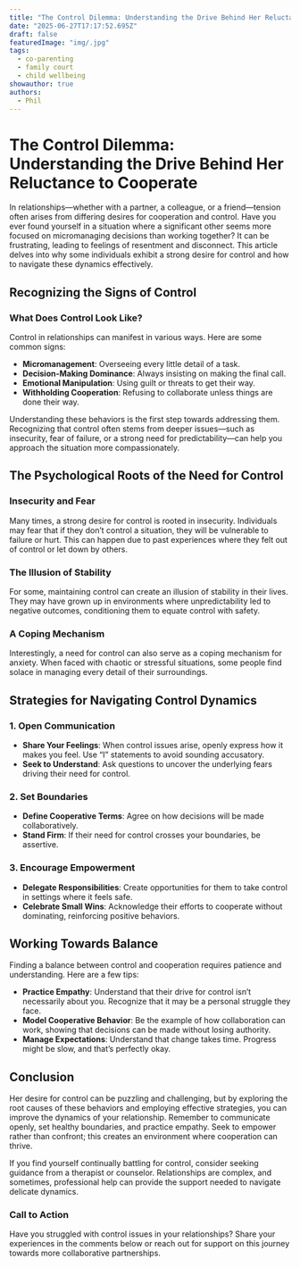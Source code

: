 ```yaml
---
title: "The Control Dilemma: Understanding the Drive Behind Her Reluctance to Cooperate"
date: "2025-06-27T17:17:52.695Z"
draft: false
featuredImage: "img/.jpg"
tags:
  - co-parenting
  - family court
  - child wellbeing
showauthor: true
authors:
  - Phil
---
```


# The Control Dilemma: Understanding the Drive Behind Her Reluctance to Cooperate

In relationships—whether with a partner, a colleague, or a friend—tension often arises from differing desires for cooperation and control. Have you ever found yourself in a situation where a significant other seems more focused on micromanaging decisions than working together? It can be frustrating, leading to feelings of resentment and disconnect. This article delves into why some individuals exhibit a strong desire for control and how to navigate these dynamics effectively.  

## Recognizing the Signs of Control  
### What Does Control Look Like?  
Control in relationships can manifest in various ways. Here are some common signs:  
- **Micromanagement**: Overseeing every little detail of a task.  
- **Decision-Making Dominance**: Always insisting on making the final call.  
- **Emotional Manipulation**: Using guilt or threats to get their way.  
- **Withholding Cooperation**: Refusing to collaborate unless things are done their way.  

Understanding these behaviors is the first step towards addressing them. Recognizing that control often stems from deeper issues—such as insecurity, fear of failure, or a strong need for predictability—can help you approach the situation more compassionately.  

## The Psychological Roots of the Need for Control  
### Insecurity and Fear  
Many times, a strong desire for control is rooted in insecurity. Individuals may fear that if they don’t control a situation, they will be vulnerable to failure or hurt. This can happen due to past experiences where they felt out of control or let down by others. 

### The Illusion of Stability  
For some, maintaining control can create an illusion of stability in their lives. They may have grown up in environments where unpredictability led to negative outcomes, conditioning them to equate control with safety.  

### A Coping Mechanism  
Interestingly, a need for control can also serve as a coping mechanism for anxiety. When faced with chaotic or stressful situations, some people find solace in managing every detail of their surroundings. 

## Strategies for Navigating Control Dynamics  
### 1. Open Communication  
- **Share Your Feelings**: When control issues arise, openly express how it makes you feel. Use “I” statements to avoid sounding accusatory.  
- **Seek to Understand**: Ask questions to uncover the underlying fears driving their need for control.  

### 2. Set Boundaries  
- **Define Cooperative Terms**: Agree on how decisions will be made collaboratively. 
- **Stand Firm**: If their need for control crosses your boundaries, be assertive. 

### 3. Encourage Empowerment  
- **Delegate Responsibilities**: Create opportunities for them to take control in settings where it feels safe. 
- **Celebrate Small Wins**: Acknowledge their efforts to cooperate without dominating, reinforcing positive behaviors.  

## Working Towards Balance  
Finding a balance between control and cooperation requires patience and understanding. Here are a few tips:  
- **Practice Empathy**: Understand that their drive for control isn’t necessarily about you. Recognize that it may be a personal struggle they face.  
- **Model Cooperative Behavior**: Be the example of how collaboration can work, showing that decisions can be made without losing authority.  
- **Manage Expectations**: Understand that change takes time. Progress might be slow, and that’s perfectly okay.  

## Conclusion  
Her desire for control can be puzzling and challenging, but by exploring the root causes of these behaviors and employing effective strategies, you can improve the dynamics of your relationship. Remember to communicate openly, set healthy boundaries, and practice empathy. Seek to empower rather than confront; this creates an environment where cooperation can thrive.  

If you find yourself continually battling for control, consider seeking guidance from a therapist or counselor. Relationships are complex, and sometimes, professional help can provide the support needed to navigate delicate dynamics.  

### Call to Action  
Have you struggled with control issues in your relationships? Share your experiences in the comments below or reach out for support on this journey towards more collaborative partnerships.

